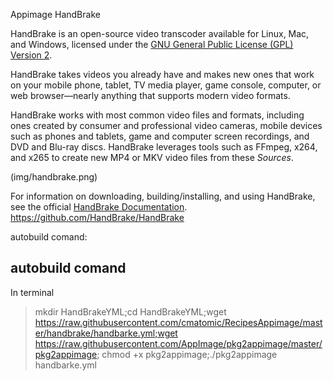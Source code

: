  
Appimage  HandBrake 

HandBrake is an open-source video transcoder available for Linux, Mac, and Windows, licensed under the [GNU General Public License (GPL) Version 2](LICENSE).

HandBrake takes videos you already have and makes new ones that work on your mobile phone, tablet, TV media player, game console, computer, or web browser—nearly anything that supports modern video formats.

HandBrake works with most common video files and formats, including ones created by consumer and professional video cameras, mobile devices such as phones and tablets, game and computer screen recordings, and DVD and Blu-ray discs. HandBrake leverages tools such as FFmpeg, x264, and x265 to create new MP4 or MKV video files from these *Sources*.

(img/handbrake.png)


For information on downloading, building/installing, and using HandBrake, see the official [HandBrake Documentation](https://handbrake.fr/docs).
https://github.com/HandBrake/HandBrake

autobuild comand:

## autobuild comand
In terminal

> mkdir HandBrakeYML;cd HandBrakeYML;wget https://raw.githubusercontent.com/cmatomic/RecipesAppimage/master/handbrake/handbarke.yml;wget https://raw.githubusercontent.com/AppImage/pkg2appimage/master/pkg2appimage; chmod +x pkg2appimage;./pkg2appimage handbarke.yml
